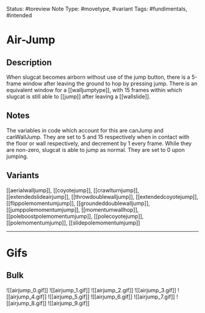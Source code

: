 Status: #toreview
Note Type: #movetype, #variant
Tags: #fundimentals, #intended

# Air-Jump
## Description
When slugcat becomes airborn without use of the jump button, there is a 5-frame window after leaving the ground to hop by pressing jump. There is an equivalent window for a [[walljumptype]], with 15 frames within which slugcat is still able to [[jump]] after leaving a [[wallslide]].

## Notes
The variables in code which account for this are canJump and canWallJump. They are set to 5 and 15 respectively when in contact with the floor or wall respectively, and decrement by 1 every frame. While they are non-zero, slugcat is able to jump as normal. They are set to 0 upon jumping.

## Variants
[[aerialwalljump]], [[coyotejump]], [[crawlturnjump]], [[extendedslideairjump]], [[throwdoublewalljump]], [[extendedcoyotejump]], [[flippolemomentumjump]], [[groundeddoublewalljump]], [[jumppolemomentumjump]], [[momentumwallhop]], [[poleboostpolemomentumjump]], [[polecoyotejump]], [[polemomentumjump]], [[slidepolemomentumjump]]

___
# Gifs
## Bulk
![[airjump_0.gif]]
![[airjump_1.gif]]
![[airjump_2.gif]]
![[airjump_3.gif]]
![[airjump_4.gif]]
![[airjump_5.gif]]
![[airjump_6.gif]]
![[airjump_7.gif]]
![[airjump_8.gif]]
![[airjump_9.gif]]
